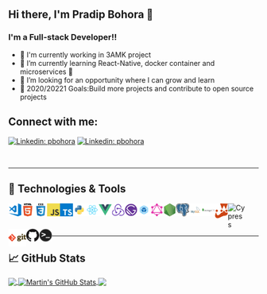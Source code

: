 ## Hi there, I'm Pradip Bohora 👋

### I'm a Full-stack Developer!!

- 🔭 I'm currently working in 3AMK project 
- 🌱 I’m currently learning React-Native, docker container and microservices 🤣
- 👯 I’m looking for an opportunity where I can grow and learn
- 🥅 2020/20221 Goals:Build more projects and contribute to open source projects

## Connect with me:

<!--
[<img align="left" alt="pbohora | LinkedIn" width="22px" src="https://cdn.jsdelivr.net/npm/simple-icons@v3/icons/linkedin.svg" />][linkedin]
[<img align="left" alt="pradeepbohora | Instagram" width="22px" src="https://cdn.jsdelivr.net/npm/simple-icons@v3/icons/instagram.svg" />][instagram] -->

[![Linkedin: pbohora](https://img.shields.io/badge/Linkedin-%230077B5.svg?&style=for-the-badge&logo=linkedin&logoColor=white&link=https://www.linkedin.com/in/pbohora/)][linkedin]
[![Linkedin: pbohora](https://img.shields.io/badge/instagram-%23E4405F.svg?&style=for-the-badge&logo=instagram&logoColor=white&link=https://instagram.com/pradeepbohora)][instagram]

<br />

---

## 🔧 Technologies & Tools

[<img align="left" alt="Visual Studio Code" width="26px" src="https://raw.githubusercontent.com/github/explore/80688e429a7d4ef2fca1e82350fe8e3517d3494d/topics/visual-studio-code/visual-studio-code.png" />][vscode]
[<img align="left" alt="HTML5" width="26px" src="https://raw.githubusercontent.com/github/explore/80688e429a7d4ef2fca1e82350fe8e3517d3494d/topics/html/html.png" />][html]
[<img align="left" alt="CSS3" width="26px" src="https://raw.githubusercontent.com/github/explore/80688e429a7d4ef2fca1e82350fe8e3517d3494d/topics/css/css.png" />][css]
[<img align="left" alt="JavaScript" width="26px" src="https://raw.githubusercontent.com/github/explore/80688e429a7d4ef2fca1e82350fe8e3517d3494d/topics/javascript/javascript.png" />][javascript]
[<img align="left" alt="TypeScript" width="26px" src="https://raw.githubusercontent.com/github/explore/80688e429a7d4ef2fca1e82350fe8e3517d3494d/topics/typescript/typescript.png" />][typescript]
[<img align="left" alt="Python" width="26px" src="https://raw.githubusercontent.com/github/explore/80688e429a7d4ef2fca1e82350fe8e3517d3494d/topics/python/python.png" />][python]
[<img align="left" alt="React" width="26px" src="https://raw.githubusercontent.com/github/explore/80688e429a7d4ef2fca1e82350fe8e3517d3494d/topics/react/react.png" />][react]
[<img align="left" alt="Vue" width="26px" src="https://raw.githubusercontent.com/github/explore/e94815998e4e0713912fed477a1f346ec04c3da2/topics/vue/vue.png" />][vue]
[<img align="left" alt="Redux" width="26px" src="https://raw.githubusercontent.com/github/explore/80688e429a7d4ef2fca1e82350fe8e3517d3494d/topics/redux/redux.png" />][redux]
[<img align="left" alt="Gatsby" width="26px" src="https://raw.githubusercontent.com/github/explore/e94815998e4e0713912fed477a1f346ec04c3da2/topics/gatsby/gatsby.png" />][gatsby]
[<img align="left" alt="Webpack" width="26px" src="https://raw.githubusercontent.com/github/explore/e94815998e4e0713912fed477a1f346ec04c3da2/topics/webpack/webpack.png" />][webpack]
[<img align="left" alt="GraphQL" width="26px" src="https://raw.githubusercontent.com/github/explore/80688e429a7d4ef2fca1e82350fe8e3517d3494d/topics/graphql/graphql.png" />][graphql]
[<img align="left" alt="Node.js" width="26px" src="https://raw.githubusercontent.com/github/explore/80688e429a7d4ef2fca1e82350fe8e3517d3494d/topics/nodejs/nodejs.png" />][nodejs]
[<img align="left" alt="PostgreSql" width="26px" src="https://raw.githubusercontent.com/github/explore/361e2821e2dea67711cde99c9c40ed357061cf27/topics/postgresql/postgresql.png" />][postgresql]
[<img align="left" alt="MySQL" width="26px" src="https://raw.githubusercontent.com/github/explore/80688e429a7d4ef2fca1e82350fe8e3517d3494d/topics/mysql/mysql.png" />][mysql]
[<img align="left" alt="MongoDB" width="26px" src="https://raw.githubusercontent.com/github/explore/80688e429a7d4ef2fca1e82350fe8e3517d3494d/topics/mongodb/mongodb.png" />][mongodb]
[<img align="left" alt="Jest" width="26px" src="https://github.com/MarioTerron/logo-images/blob/master/logos/jest.png" />][jest]
[<img align="left" alt="Cypress" width="36px" src="https://github.com/jalbertsr/logo-badge-images/blob/master/img/rsz_cypress.png"/>][cypress]
[<img align="left" alt="Git" width="36px" src="https://raw.githubusercontent.com/github/explore/80688e429a7d4ef2fca1e82350fe8e3517d3494d/topics/git/git.png" />][git]
[<img align="left" alt="GitHub" width="26px" src="https://raw.githubusercontent.com/github/explore/78df643247d429f6cc873026c0622819ad797942/topics/github/github.png" />][github]
[<img align="left" alt="Terminal" width="26px" src="https://raw.githubusercontent.com/github/explore/80688e429a7d4ef2fca1e82350fe8e3517d3494d/topics/terminal/terminal.png" />][terminal]

<br />
<br />
<br />

---

## &#x1f4c8; GitHub Stats

<a href="https://github.com/pbohora/pbohora">
  <img align="center" src="https://github-readme-stats.vercel.app/api/top-langs/?username=pbohora&hide=java&langs_count=6&title_color=ffffff&text_color=c9cacc&icon_color=2bbc8a&bg_color=1d1f21" />
</a>
<a href="https://github.com/pbohora/pbohora">
  <img align="center" src="https://github-readme-stats.vercel.app/api?username=pbohora&show_icons=true&line_height=40&count_private=true&title_color=ffffff&text_color=c9cacc&icon_color=2bbc8a&bg_color=1d1f21" alt="Martin's GitHub Stats" />
</a>

<a href="https://github.com/pbohora/pbohora">
  <img align="center" src="https://github-readme-stats.vercel.app/api/wakatime?username=@pbohora&title_color=ffffff&text_color=c9cacc&icon_color=2bbc8a&bg_color=1d1f21" />
</a>

[instagram]: https://instagram.com/pradeepbohora
[linkedin]: https://linkedin.com/in/pbohora
[vscode]: https://code.visualstudio.com
[html]: https://www.w3schools.com/html
[css]: https://www.w3schools.com/css
[javascript]: https://www.javascript.com
[typescript]: https://www.typescriptlang.org/
[python]: https://www.python.org/
[react]: https://reactjs.org/
[vue]: https://vuejs.org/
[redux]: https://redux.js.org/
[gatsby]: https://www.gatsbyjs.com/
[webpack]: https://webpack.js.org/
[graphql]: https://graphql.org/
[nodejs]: https://nodejs.org/en/
[postgresql]: https://www.postgresql.org/
[jest]: https://jestjs.io/
[cypress]: https://www.cypress.io/
[mysql]: https://www.mysql.com/
[mongodb]: https://www.mongodb.com/
[git]: https://git-scm.com/
[github]: https://github.com/
[terminal]: https://en.wikipedia.org/wiki/Terminal
